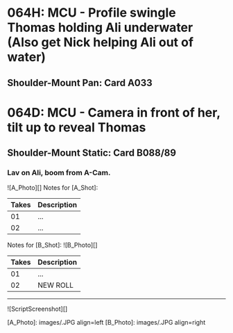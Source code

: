 # 064H: MCU - Profile swingle Thomas holding Ali underwater (Also get Nick helping Ali out of water)
## Shoulder-Mount Pan: Card A033

# 064D: MCU - Camera in front of her, tilt up to reveal Thomas
## Shoulder-Mount Static: Card B088/89

### Lav on Ali, boom from A-Cam.

![A_Photo][]
Notes for [A_Shot]: 

| Takes | Description |
|:---|:----|
| 01 | ... |
| 02 | ... |

Notes for [B_Shot]: 
![B_Photo][]

| Takes | Description |
|:---|:----|
| 01 | ... |
| 02 | NEW ROLL |

----

![ScriptScreenshot][]


[A_Photo]:  images/.JPG align=left
[B_Photo]:  images/.JPG align=right
